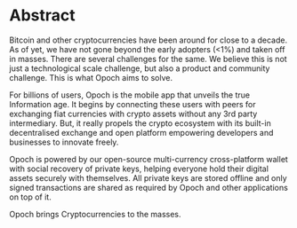 # Abstract

Bitcoin and other cryptocurrencies have been around for close to a decade. As of yet, we have not gone beyond the early adopters \(&lt;1%\) and taken off in masses. There are several challenges for the same. We believe this is not just a technological scale challenge, but also a product and community challenge. This is what Opoch aims to solve.

For billions of users, Opoch is the mobile app that unveils the true Information age. It begins by connecting these users with peers for exchanging fiat currencies with crypto assets without any 3rd party intermediary. But, it really propels the crypto ecosystem with its built-in decentralised exchange and open platform empowering developers and businesses to innovate freely.

Opoch is powered by our open-source multi-currency cross-platform wallet with social recovery of private keys, helping everyone hold their digital assets securely with themselves. All private keys are stored offline and only signed transactions are shared as required by Opoch and other applications on top of it.

Opoch brings Cryptocurrencies to the masses.

